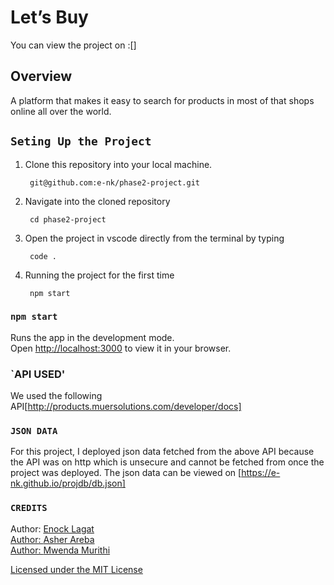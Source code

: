 # Let’s Buy
You can view the project on :[]

## Overview

A platform that makes it easy to search for products in most of that shops online all over the world.

## `Seting Up the Project`

1. Clone this repository into your local machine.
 
        git@github.com:e-nk/phase2-project.git

2. Navigate into the cloned repository 

        cd phase2-project

3. Open the project in vscode directly from the terminal by typing

        code .

4. Running the project for the first time

        npm start

### `npm start`

Runs the app in the development mode.\
Open [http://localhost:3000](http://localhost:3000) to view it in your browser.

### `API USED'
We used the following API[http://products.muersolutions.com/developer/docs]

### `JSON DATA`
For this project, I deployed json data fetched from the above API because the API was on http which is unsecure and cannot be fetched from once the project was deployed. The json data can be viewed on [https://e-nk.github.io/projdb/db.json]


### `CREDITS`
Author: <a href='https://github.com/e-nk'>Enock Lagat<br>
Author: <a href='https://github.com/Asher-arebaa'>Asher Areba<br>
Author: <a href='https://github.com/PapitoSpence'>Mwenda Murithi<br>



Licensed under the MIT License